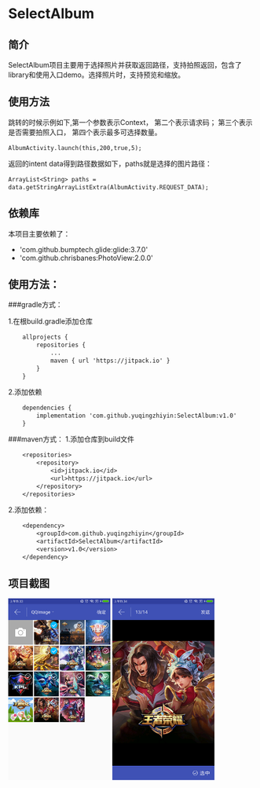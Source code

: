 SelectAlbum
====
## 简介
SelectAlbum项目主要用于选择照片并获取返回路径，支持拍照返回，包含了library和使用入口demo。选择照片时，支持预览和缩放。
## 使用方法
跳转的时候示例如下,第一个参数表示Context， 第二个表示请求码； 第三个表示是否需要拍照入口， 第四个表示最多可选择数量。

```
AlbumActivity.launch(this,200,true,5);
```
返回的intent data得到路径数据如下，paths就是选择的图片路径：

```
ArrayList<String> paths = data.getStringArrayListExtra(AlbumActivity.REQUEST_DATA);
```
## 依赖库
本项目主要依赖了：
* 'com.github.bumptech.glide:glide:3.7.0'
* 'com.github.chrisbanes:PhotoView:2.0.0'
## 使用方法：
###gradle方式：

1.在根build.gradle添加仓库
```
	allprojects {
		repositories {
			...
			maven { url 'https://jitpack.io' }
		}
	}
```
2.添加依赖
```
	dependencies {
	  	implementation 'com.github.yuqingzhiyin:SelectAlbum:v1.0'
	}
```
###maven方式：
1.添加仓库到build文件
```
	<repositories>
		<repository>
		    <id>jitpack.io</id>
		    <url>https://jitpack.io</url>
		</repository>
	</repositories>
```
2.添加依赖：
```
	<dependency>
	    <groupId>com.github.yuqingzhiyin</groupId>
	    <artifactId>SelectAlbum</artifactId>
	    <version>v1.0</version>
	</dependency>
```
## 项目截图
<img src="https://github.com/yuqingzhiyin/SelectAlbum/blob/master/截图_01.png" width="208" height="370"/>
<img src="https://github.com/yuqingzhiyin/SelectAlbum/blob/master/截图_02.png" width="208" height="370"/>
